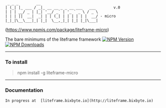      _ _ _        __                          
    | (_| |_ ___ / _|_ __ __ _ _ __ ___   ___        v.0
    | | | __/ _ | |_| '__/ _` | '_ ` _ \ / _ \
    | | | ||  __|  _| | | (_| | | | | | |  __/ - micro
    |_|_|\__\___|_| |_|  \__,_|_| |_| |_|\___| 
                                    

(https://www.npmjs.com/package/liteframe-micro)

The bare minimums of the liteframe framework 
[![NPM Version][npm-image]][npm-url]
[![NPM Downloads][downloads-image]][downloads-url]
<!-- [![Linux Version][linux-image]][npm-url] -->

----
### **To install**
> npm install -g liteframe-micro

----
### **Documentation** 
    In progress at  [liteframe.bixbyte.io](http://liteframe.bixbyte.io)

[npm-image]: https://img.shields.io/npm/v/liteframe.svg
[npm-url]: https://npmjs.org/package/liteframe-micro
[downloads-image]: https://img.shields.io/npm/dm/liteframe.svg
[downloads-url]: https://npmjs.org/package/liteframe-micro
[linux-image]: https://img.shields.io/travis/ianmin2/liteframe-micro/master.svg?label=linux
[windows-image]: https://img.shields.io/appveyor/ci/dougwilson/liteframe-micro/master.svg?label=windows

[test-image]: https://img.shields.io/coveralls/ianmin2/liteframe-micro/master.svg
